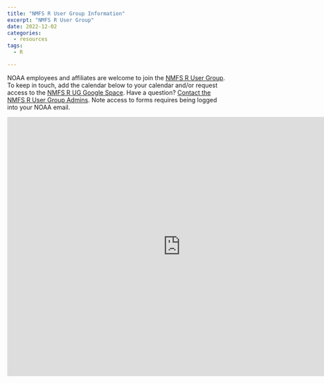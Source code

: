 ```yaml
---
title: "NMFS R User Group Information"
excerpt: "NMFS R User Group"
date: 2022-12-02
categories:
  - resources
tags:
  - R

---
```


NOAA employees and affiliates are welcome to join the [NMFS R User Group](https://nmfs-opensci.github.io/NMFS-R-UG/). To keep in touch, add the calendar below to your calendar and/or request access to the [NMFS R UG Google Space](https://forms.gle/u4pQcgFgD4GUUdeY8). Have a question? [Contact the NMFS R User Group Admins](https://forms.gle/gch6ojNJrdqFAkYr6). Note access to forms requires being logged into your NOAA email.

<iframe src="https://calendar.google.com/calendar/embed?src=noaa.gov_60rfn7ml9rpchl63vs4af9n018%40group.calendar.google.com&ctz=America%2FNew_York" style="border: 0" width="800" height="600" frameborder="0" scrolling="no"></iframe>